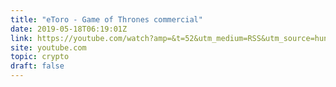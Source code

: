 ```yaml
---
title: "eToro - Game of Thrones commercial"
date: 2019-05-18T06:19:01Z
link: https://youtube.com/watch?amp=&t=52&utm_medium=RSS&utm_source=hune&v=Yn_WoT5hRtw
site: youtube.com
topic: crypto
draft: false
---
```

